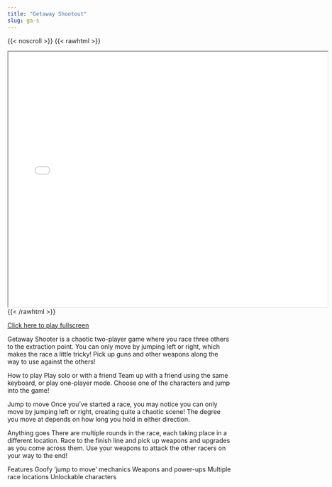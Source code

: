 ```yaml
---
title: "Getaway Shootout"
slug: ga-s
---
```


{{< noscroll >}}
{{< rawhtml >}}
<iframe width="720" height="576" name="iframe" src="/cjs-garchive/ga-s/index.html"></iframe>
{{< /rawhtml >}}

[Click here to play fullscreen](/cjs-garchive/ga-s/index.html)

Getaway Shooter is a chaotic two-player game where you race three others to the extraction point.
You can only move by jumping left or right, which makes the race a little tricky! Pick up guns and other weapons along the way to use against the others!

How to play
Play solo or with a friend
Team up with a friend using the same keyboard, or play one-player mode. 
Choose one of the characters and jump into the game!

Jump to move
Once you’ve started a race, you may notice you can only move by jumping left or right, creating quite a chaotic scene! The degree you move at depends on how long you hold in either direction.

Anything goes
There are multiple rounds in the race, each taking place in a different location. Race to the finish line and pick up weapons and upgrades as you come across them. Use your weapons to attack the other racers on your way to the end!

Features
Goofy ‘jump to move’ mechanics
Weapons and power-ups
Multiple race locations
Unlockable characters
